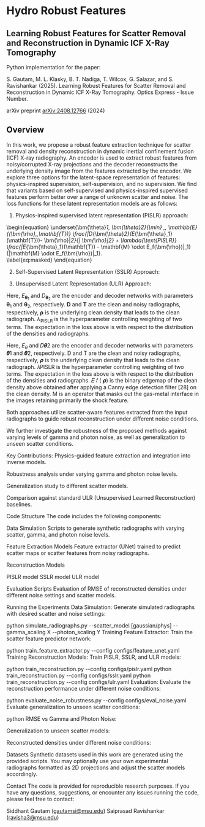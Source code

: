 # Hydro Robust Features
## Learning Robust Features for Scatter Removal and Reconstruction in Dynamic ICF X-Ray Tomography

Python implementation for the paper:

S. Gautam, M. L. Klasky, B. T. Nadiga, T. Wilcox, G. Salazar, and S. Ravishankar (2025). Learning Robust Features for Scatter Removal and Reconstruction in Dynamic ICF X-Ray Tomography. Optics Express - Issue Number.

arXiv preprint [arXiv:2408.12766](https://arxiv.org/abs/2408.12766) (2024)
 


## Overview
In this work, we propose a robust feature extraction technique for scatter removal and density reconstruction in dynamic inertial confinement fusion (ICF) X-ray radiography. An encoder is used to extract robust features from noisy/corrupted X-ray projections and the decoder reconstructs the underlying density image from the features extracted by the encoder. We explore three options for the latent-space representation of features: physics-inspired supervision, self-supervision, and no supervision. We find that variants based on self-supervised and physics-inspired supervised features perform better over a range of unknown scatter and noise. The loss functions for these latent representation models are as follows:


1. Physics-inspired supervised latent representation (PISLR) approach:

   
\begin{equation}
    \underset{\bm{\theta}_1, \bm{\theta}_2}{\min} \,\,  \mathbb{E}_{(\bm{\rho},\,\mathbf{T})} \frac{\|D_{\bm{\theta}_2}(E_{\bm{\theta}_1}(\mathbf{T}))- \bm{\rho}\|_2}{\| \bm{\rho}\|_2} + \lambda_{\text{PISLR}} \frac{\|E_{\bm{\theta}_1}(\mathbf{T}) - \mathbf{M} \odot E_f(\bm{\rho})\|_1}{\|\mathbf{M} \odot E_f(\bm{\rho})\|_1}.   
    \label{eq:masked}
\end{equation}

2. Self-Supervised Latent Representation (SSLR) Approach:

3. Unsupervised Latent Representation (ULR) Approach:




Here, $E_{\bm{\theta}_1}$ and $D_{\bm{\theta}_2}$ are the encoder and decoder networks with parameters $\bm{\theta}_1$ and $\bm{\theta}_2$, respectively. $\mathbf{D}$ and $\mathbf{T}$ are the clean and noisy radiographs, respectively, $\bm{\rho}$ is the underlying clean density that leads to the clean radiograph. $\lambda_{\text{PISLR}}$ is the hyperparameter controlling weighting of two terms. The expectation in the loss above is with respect to the distribution of the densities and radiographs.


Here, $E_{\theta}$ and 𝐷𝜽2 are the encoder and decoder networks with parameters 𝜽1 and 𝜽2, respectively.
D and T are the clean and noisy radiographs, respectively, 𝝆 is the underlying clean density
that leads to the clean radiograph. 𝜆PISLR is the hyperparameter controlling weighting of two
terms. The expectation in the loss above is with respect to the distribution of the densities and
radiographs. 𝐸 𝑓 ( 𝝆) is the binary edgemap of the clean density above obtained after applying
a Canny edge detection filter [28] on the clean density. M is an operator that masks out the
gas-metal interface in the images retaining primarily the shock feature.

Both approaches utilize scatter-aware features extracted from the input radiographs to guide robust reconstruction under different noise conditions.

We further investigate the robustness of the proposed methods against varying levels of gamma and photon noise, as well as generalization to unseen scatter conditions.

Key Contributions:
Physics-guided feature extraction and integration into inverse models.

Robustness analysis under varying gamma and photon noise levels.

Generalization study to different scatter models.

Comparison against standard ULR (Unsupervised Learned Reconstruction) baselines.

Code Structure
The code includes the following components:

Data Simulation
Scripts to generate synthetic radiographs with varying scatter, gamma, and photon noise levels.

Feature Extraction Models
Feature extractor (UNet) trained to predict scatter maps or scatter features from noisy radiographs.

Reconstruction Models

PISLR model
SSLR model
ULR model

Evaluation Scripts
Evaluation of RMSE of reconstructed densities under different noise settings and scatter models.

Running the Experiments
Data Simulation:
Generate simulated radiographs with desired scatter and noise settings:


python simulate_radiographs.py --scatter_model [gaussian/phys] --gamma_scaling X --photon_scaling Y
Training Feature Extractor:
Train the scatter feature predictor network:


python train_feature_extractor.py --config configs/feature_unet.yaml
Training Reconstruction Models:
Train PISLR, SSLR, and ULR models:


python train_reconstruction.py --config configs/pislr.yaml
python train_reconstruction.py --config configs/sslr.yaml
python train_reconstruction.py --config configs/ulr.yaml
Evaluation:
Evaluate the reconstruction performance under different noise conditions:


python evaluate_noise_robustness.py --config configs/eval_noise.yaml
Evaluate generalization to unseen scatter conditions:


python
RMSE vs Gamma and Photon Noise:

Generalization to unseen scatter models:

Reconstructed densities under different noise conditions:

Datasets
Synthetic datasets used in this work are generated using the provided scripts.
You may optionally use your own experimental radiographs formatted as 2D projections and adjust the scatter models accordingly.

Contact
The code is provided for reproducible research purposes.
If you have any questions, suggestions, or encounter any issues running the code, please feel free to contact:

Siddhant Gautam (gautamsi@msu.edu)
Saiprasad Ravishankar (ravisha3@msu.edu)
